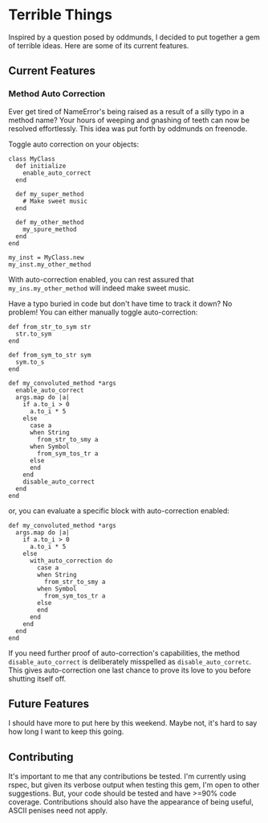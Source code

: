 # Terrible Things

Inspired by a question posed by oddmunds, I decided to put together a gem
of terrible ideas.  Here are some of its current features.

## Current Features

### Method Auto Correction

Ever get tired of NameError's being raised as a result of a silly typo in
a method name?  Your hours of weeping and gnashing of teeth can now be
resolved effortlessly.  This idea was put forth by oddmunds on freenode.

Toggle auto correction on your objects:

    class MyClass
      def initialize
        enable_auto_correct
      end
      
      def my_super_method
        # Make sweet music
      end
      
      def my_other_method
        my_spure_method
      end
    end
    
    my_inst = MyClass.new
    my_inst.my_other_method
    
With auto-correction enabled, you can rest assured that `my_ins.my_other_method`
will indeed make sweet music.

Have a typo buried in code but don't have time to track it down?  No problem!
You can either manually toggle auto-correction:

    def from_str_to_sym str
      str.to_sym
    end
    
    def from_sym_to_str sym
      sym.to_s
    end

    def my_convoluted_method *args
      enable_auto_correct
      args.map do |a|
        if a.to_i > 0
          a.to_i * 5
        else
          case a
          when String
            from_str_to_smy a
          when Symbol
            from_sym_tos_tr a
          else
          end
        end
        disable_auto_correct
      end
    end
    
or, you can evaluate a specific block with auto-correction enabled:

    def my_convoluted_method *args
      args.map do |a|
        if a.to_i > 0
          a.to_i * 5
        else
          with_auto_correction do
            case a
            when String
              from_str_to_smy a
            when Symbol
              from_sym_tos_tr a
            else
            end
          end
        end
      end
    end
    
If you need further proof of auto-correction's capabilities, the method
`disable_auto_correct` is deliberately misspelled as `disable_auto_corretc`.
This gives auto-correction one last chance to prove its love to you before
shutting itself off.

## Future Features

I should have more to put here by this weekend.  Maybe not, it's hard to
say how long I want to keep this going.

## Contributing

It's important to me that any contributions be tested.  I'm currently using
rspec, but given its verbose output when testing this gem, I'm open to
other suggestions.  But, your code should be tested and have >=90% code
coverage.  Contributions should also have the appearance of being
useful, ASCII penises need not apply.
